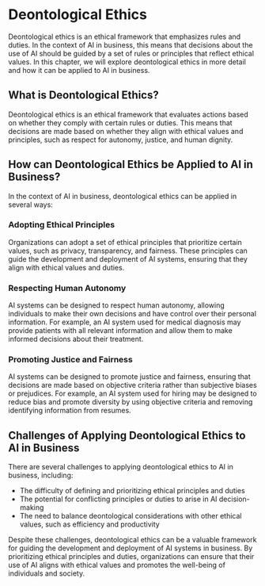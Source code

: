 Deontological Ethics
==================================================================

Deontological ethics is an ethical framework that emphasizes rules and duties. In the context of AI in business, this means that decisions about the use of AI should be guided by a set of rules or principles that reflect ethical values. In this chapter, we will explore deontological ethics in more detail and how it can be applied to AI in business.

What is Deontological Ethics?
-----------------------------

Deontological ethics is an ethical framework that evaluates actions based on whether they comply with certain rules or duties. This means that decisions are made based on whether they align with ethical values and principles, such as respect for autonomy, justice, and human dignity.

How can Deontological Ethics be Applied to AI in Business?
----------------------------------------------------------

In the context of AI in business, deontological ethics can be applied in several ways:

### Adopting Ethical Principles

Organizations can adopt a set of ethical principles that prioritize certain values, such as privacy, transparency, and fairness. These principles can guide the development and deployment of AI systems, ensuring that they align with ethical values and duties.

### Respecting Human Autonomy

AI systems can be designed to respect human autonomy, allowing individuals to make their own decisions and have control over their personal information. For example, an AI system used for medical diagnosis may provide patients with all relevant information and allow them to make informed decisions about their treatment.

### Promoting Justice and Fairness

AI systems can be designed to promote justice and fairness, ensuring that decisions are made based on objective criteria rather than subjective biases or prejudices. For example, an AI system used for hiring may be designed to reduce bias and promote diversity by using objective criteria and removing identifying information from resumes.

Challenges of Applying Deontological Ethics to AI in Business
-------------------------------------------------------------

There are several challenges to applying deontological ethics to AI in business, including:

* The difficulty of defining and prioritizing ethical principles and duties
* The potential for conflicting principles or duties to arise in AI decision-making
* The need to balance deontological considerations with other ethical values, such as efficiency and productivity

Despite these challenges, deontological ethics can be a valuable framework for guiding the development and deployment of AI systems in business. By prioritizing ethical principles and duties, organizations can ensure that their use of AI aligns with ethical values and promotes the well-being of individuals and society.
